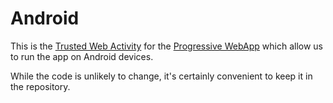 # Android
This is the [Trusted Web Activity](https://developers.google.com/web/android/trusted-web-activity) for the [Progressive WebApp](/pwa) which allow us to run the app on Android devices.

While the code is unlikely to change, it's certainly convenient to keep it in the repository.
